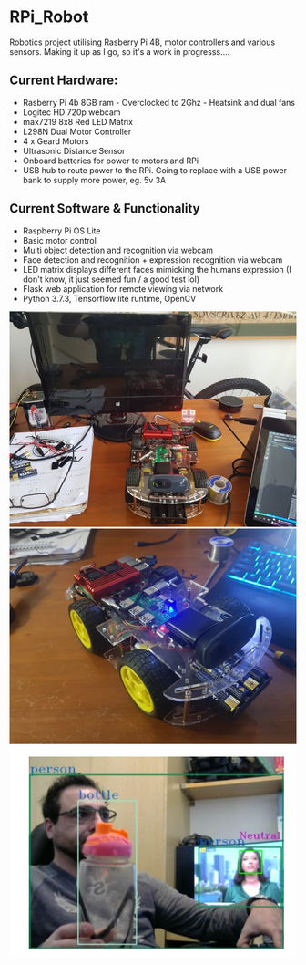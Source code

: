 # RPi_Robot #
Robotics project utilising Rasberry Pi 4B, motor controllers and various sensors.
Making it up as I go, so it's a work in progresss....

## Current Hardware: ##
* Rasberry Pi 4b 8GB ram - Overclocked to 2Ghz - Heatsink and dual fans
* Logitec HD 720p webcam
* max7219 8x8 Red LED Matrix
* L298N Dual Motor Controller
* 4 x Geard Motors
* Ultrasonic Distance Sensor
* Onboard batteries for power to motors and RPi
* USB hub to route power to the RPi. Going to replace with a USB power bank to supply more power, eg. 5v 3A

## Current Software & Functionality ##
* Raspberry Pi OS Lite
* Basic motor control
* Multi object detection and recognition via webcam
* Face detection and recognition + expression recognition via webcam
* LED matrix displays different faces mimicking the humans expression (I don't know, it just seemed fun / a good test lol)
* Flask web application for remote viewing via network
* Python 3.7.3, Tensorflow lite runtime, OpenCV

![Robo](https://github.com/systemvaz/RPi_Robot/blob/master/Robot/lib/img/robo.jpg)
![Robo](https://github.com/systemvaz/RPi_Robot/blob/master/Robot/lib/img/robo2.jpg)
![Robo](https://github.com/systemvaz/RPi_Robot/blob/master/Robot/lib/img/vision-test.jpg)

